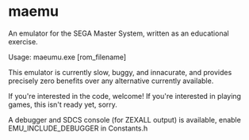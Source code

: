 # maemu

An emulator for the SEGA Master System, written as an educational exercise.

Usage:
 maeumu.exe [rom_filename]

This emulator is currently slow, buggy, and innacurate, and provides precisely zero benefits over any alternative currently available.

If you're interested in the code, welcome! If you're interested in playing games, this isn't ready yet, sorry.

A debugger and SDCS console (for ZEXALL output) is available, enable EMU_INCLUDE_DEBUGGER in Constants.h